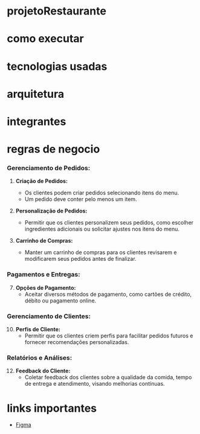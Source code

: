 # projetoRestaurante

# como executar

# tecnologias usadas

# arquitetura

# integrantes

# regras de negocio

### Gerenciamento de Pedidos:

1. **Criação de Pedidos:**
   - Os clientes podem criar pedidos selecionando itens do menu.
   - Um pedido deve conter pelo menos um item.

2. **Personalização de Pedidos:**
   - Permitir que os clientes personalizem seus pedidos, como escolher ingredientes adicionais ou solicitar ajustes nos itens do menu.

3. **Carrinho de Compras:**
   - Manter um carrinho de compras para os clientes revisarem e modificarem seus pedidos antes de finalizar.

### Pagamentos e Entregas:

7. **Opções de Pagamento:**
   - Aceitar diversos métodos de pagamento, como cartões de crédito, débito ou pagamento online.

### Gerenciamento de Clientes:

10. **Perfis de Cliente:**
    - Permitir que os clientes criem perfis para facilitar pedidos futuros e fornecer recomendações personalizadas.

### Relatórios e Análises:

12. **Feedback do Cliente:**
    - Coletar feedback dos clientes sobre a qualidade da comida, tempo de entrega e atendimento, visando melhorias contínuas.


# links importantes

- [Figma](http://...)
